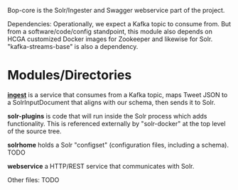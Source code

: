 Bop-core is the Solr/Ingester and Swagger webservice part of the project.     

Dependencies: Operationally, we expect a Kafka topic to consume from.  But
 from a software/code/config standpoint, this module also depends on
  HCGA customized Docker images for Zookeeper and likewise for Solr.
  "kafka-streams-base" is also a dependency.

Modules/Directories
===================

**[ingest](ingest/)** is a service that consumes from a Kafka topic,
maps Tweet JSON to a SolrInputDocument that aligns with our schema, then
sends it to Solr.

**solr-plugins** is code that will run inside the Solr process which
adds functionality.  This is referenced externally by
"solr-docker" at the top level of the source tree.

**solrhome** holds a Solr "configset"
(configuration files, including a schema).  TODO

**webservice** a HTTP/REST service that communicates with Solr.

Other files: TODO
